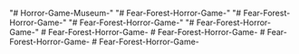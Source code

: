 "# Horror-Game-Museum-" 
"# Fear-Forest-Horror-Game-" 
"# Fear-Forest-Horror-Game-" 
"# Fear-Forest-Horror-Game-" 
"# Fear-Forest-Horror-Game-" 
#   F e a r - F o r e s t - H o r r o r - G a m e -  
 #   F e a r - F o r e s t - H o r r o r - G a m e -  
 #   F e a r - F o r e s t - H o r r o r - G a m e -  
 #   F e a r - F o r e s t - H o r r o r - G a m e -  
 